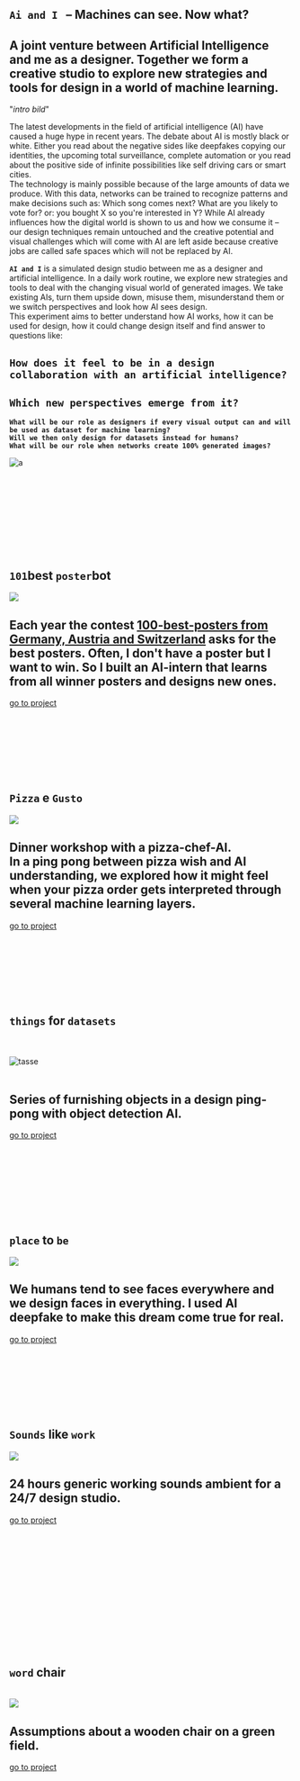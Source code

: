 <!---   I N T R O   --->

## `Ai and I` &nbsp; – Machines can see. Now what?      
   
## A joint venture between Artificial Intelligence and me as a designer. Together we form a creative studio to explore new strategies and tools for design in a world of machine learning.   

"*intro bild*"   

The latest developments in the field of artificial intelligence (AI) have caused a huge hype in recent years. The debate about AI is mostly black or white. Either you read about the negative sides like deepfakes copying our identities, the upcoming total surveillance, complete automation or you read about the positive side of infinite possibilities like self driving cars or smart cities.   
The technology is mainly possible because of the large amounts of data we produce. With this data, networks can be trained to recognize patterns and make decisions such as: Which song comes next? What are you likely to vote for? or: you bought X so you're interested in Y?
While AI already influences how the digital world is shown to us and how we consume it – our design techniques remain untouched and the creative potential and visual challenges which will come with AI are left aside because creative jobs are called safe spaces which will not be replaced by AI.   
      
**`AI and I`** is a simulated design studio between me as a designer and artificial intelligence. In a daily work routine, we explore new strategies and tools to deal with the  changing visual world of generated images. We take existing AIs, turn them upside down, misuse them, misunderstand them or we switch perspectives and look how AI sees design.   
This experiment aims to better understand how AI works, how it can be used for design, how it could change design itself and find answer to questions like:   
## **`How does it feel to be in a design collaboration with an artificial intelligence?`**      
## **`Which new perspectives emerge from it?`**   
**`What will be our role as designers if every visual output can and will be used as dataset for machine learning?`**   
**`Will we then only design for datasets instead for humans?`**   
**`What will be our role when networks create 100% generated images?`**   
   
![a](img/quote_2.png)



<br><br><br><br><br><br><br><br>




<!---   P O S T E R   --->

## `101`best `poster`bot
<img src="img/thumb-poster.jpg">  

## Each year the contest [100-best-posters from Germany, Austria and Switzerland](http://100-beste-plakate.de/) asks for the best posters. Often, I don't have a poster but I want to win. So I built an AI-intern that learns from all winner posters and designs new ones.  
[go to project](https://github.com/FelixPlastik/AI-and-I/tree/master/101%20best%20poster%20bot) 
<br><br><br><br><br><br><br><br>





<!---   P I Z Z A   --->

## `Pizza` e `Gusto`
<img src="img/pizza.gif">  

## Dinner workshop with a pizza-chef-AI. <br> In a ping pong between pizza wish and AI understanding, we explored how it might feel when your pizza order gets interpreted through several machine learning layers.  
[go to project](https://github.com/FelixPlastik/AI-and-I/tree/master/pizza%20e%20gusto)
<br><br><br><br><br><br><br><br>




<!---   O B J E K T E   --->

## `things` for `datasets`    
&nbsp; <br>    
![tasse](/img/thumb-objects.gif)    
<br>   

## Series of furnishing objects in a design ping-pong with object detection AI.<br>   
[go to project](https://github.com/FelixPlastik/AI-and-I/tree/master/things%20for%20datasets)   
<br><br><br><br><br><br><br><br>




<!---   F E N S T E R   --->

## `place` to `be` 
<img src="img/thumb-fenster.jpg">  

## We humans tend to see faces everywhere and we design faces in everything. I used AI deepfake to make this dream come true for real.
[go to project](seeing-is-believing/README.md)
<br><br><br><br><br><br><br><br>




<!---   S O U N D    --->

## `Sounds` like `work` 
<img src="img/thumb-sound.jpg">  

## 24 hours generic working sounds ambient for a 24/7 design studio.
[go to project](https://github.com/FelixPlastik/AI-and-I/tree/master/sounds%20like%20work)
<br><br><br><br><br><br><br><br><br><br><br><br><br><br>




<!---   S T U H L   --->

## `word` chair   

<br>
<img src="img/thumb-chair.gif">    
<br>   

## Assumptions about a wooden chair on a green field.   
[go to project](https://github.com/FelixPlastik/AI-and-I/tree/master/word%20chair)

<br><br><br><br><br><br><br>
